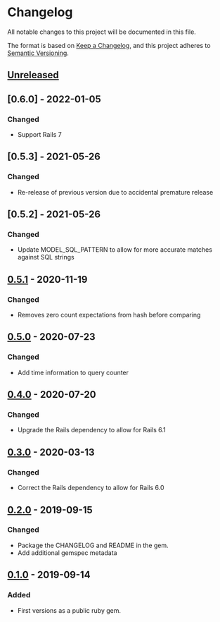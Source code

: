 # Changelog
All notable changes to this project will be documented in this file.

The format is based on [Keep a Changelog](https://keepachangelog.com/en/1.0.0/),
and this project adheres to [Semantic Versioning](https://semver.org/spec/v2.0.0.html).

## [Unreleased]

## [0.6.0] - 2022-01-05
### Changed
- Support Rails 7

## [0.5.3] - 2021-05-26
### Changed
- Re-release of previous version due to accidental premature release

## [0.5.2] - 2021-05-26
### Changed
- Update MODEL_SQL_PATTERN to allow for more accurate matches against SQL strings

## [0.5.1] - 2020-11-19
### Changed
- Removes zero count expectations from hash before comparing

## [0.5.0] - 2020-07-23
### Changed
- Add time information to query counter

## [0.4.0] - 2020-07-20
### Changed
- Upgrade the Rails dependency to allow for Rails 6.1

## [0.3.0] - 2020-03-13
### Changed
- Correct the Rails dependency to allow for Rails 6.0

## [0.2.0] - 2019-09-15
### Changed
- Package the CHANGELOG and README in the gem.
- Add additional gemspec metadata

## [0.1.0] - 2019-09-14
### Added
- First versions as a public ruby gem.

[Unreleased]: https://github.com/gusto/ar-query-matchers/compare/v0.5.1...HEAD
[0.5.1]: https://github.com/gusto/ar-query-matchers/releases/tag/v0.5.1
[0.5.0]: https://github.com/gusto/ar-query-matchers/releases/tag/v0.5.0
[0.4.0]: https://github.com/gusto/ar-query-matchers/releases/tag/v0.4.0
[0.3.0]: https://github.com/gusto/ar-query-matchers/releases/tag/v0.3.0
[0.2.0]: https://github.com/gusto/ar-query-matchers/releases/tag/v0.2.0
[0.1.0]: https://github.com/gusto/ar-query-matchers/releases/tag/v0.1.0
